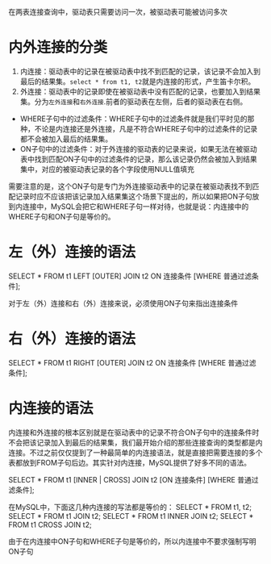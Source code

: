 在两表连接查询中，驱动表只需要访问一次，被驱动表可能被访问多次

# 内外连接的分类

1. 内连接：驱动表中的记录在被驱动表中找不到匹配的记录，该记录不会加入到最后的结果集。`select * from t1, t2`就是内连接的形式，产生笛卡尔积。
2. 外连接：驱动表中的记录即使在被驱动表中没有匹配的记录，也要加入到结果集。分为`左外连接`和`右外连接`.前者的驱动表在左侧，后者的驱动表在右侧。

- WHERE子句中的过滤条件：WHERE子句中的过滤条件就是我们平时见的那种，不论是内连接还是外连接，凡是不符合WHERE子句中的过滤条件的记录都不会被加入最后的结果集。
- ON子句中的过滤条件：对于外连接的驱动表的记录来说，如果无法在被驱动表中找到匹配ON子句中的过滤条件的记录，那么该记录仍然会被加入到结果集中，对应的被驱动表记录的各个字段使用NULL值填充

需要注意的是，这个ON子句是专门为外连接驱动表中的记录在被驱动表找不到匹配记录时应不应该把该记录加入结果集这个场景下提出的，所以如果把ON子句放到内连接中，MySQL会把它和WHERE子句一样对待，也就是说：内连接中的WHERE子句和ON子句是等价的。

# 左（外）连接的语法

SELECT * FROM t1 LEFT [OUTER] JOIN t2 ON 连接条件 [WHERE 普通过滤条件];

对于左（外）连接和右（外）连接来说，必须使用ON子句来指出连接条件

# 右（外）连接的语法

SELECT * FROM t1 RIGHT [OUTER] JOIN t2 ON 连接条件 [WHERE 普通过滤条件];

# 内连接的语法

内连接和外连接的根本区别就是在驱动表中的记录不符合ON子句中的连接条件时不会把该记录加入到最后的结果集，我们最开始介绍的那些连接查询的类型都是内连接。不过之前仅仅提到了一种最简单的内连接语法，就是直接把需要连接的多个表都放到FROM子句后边。其实针对内连接，MySQL提供了好多不同的语法。

SELECT * FROM t1 [INNER | CROSS] JOIN t2 [ON 连接条件] [WHERE 普通过滤条件];

在MySQL中，下面这几种内连接的写法都是等价的：
SELECT * FROM t1, t2;
SELECT * FROM t1 JOIN t2;
SELECT * FROM t1 INNER JOIN t2;
SELECT * FROM t1 CROSS JOIN t2;

由于在内连接中ON子句和WHERE子句是等价的，所以内连接中不要求强制写明ON子句

